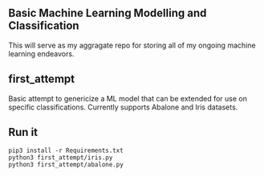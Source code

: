 ## Basic Machine Learning Modelling and Classification

This will serve as my aggragate repo for storing all of my ongoing machine learning endeavors.

## first_attempt

Basic attempt to genericize a ML model that can be extended for use on specific classifications. Currently supports Abalone and Iris datasets.


## Run it
   
    pip3 install -r Requirements.txt
    python3 first_attempt/iris.py
    python3 first_attempt/abalone.py





